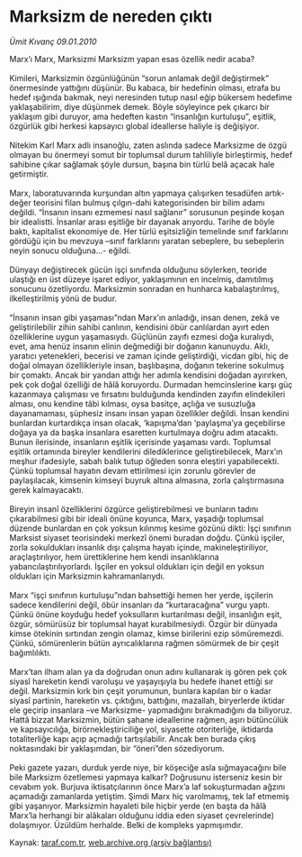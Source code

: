 # Marksizm de nereden çıktı

*Ümit Kıvanç 09.01.2010*

<div class="yazi">Marx’ı Marx, Marksizmi Marksizm yapan esas özellik nedir acaba? <br/><br/>Kimileri, Marksizmin özgünlüğünün “sorun anlamak değil değiştirmek” önermesinde yattığını düşünür. Bu kabaca, bir hedefinin olması, etrafa bu hedef ışığında bakmak, neyi neresinden tutup nasıl eğip bükersem hedefime yaklaşabilirim, diye düşünmek demek. Böyle söyleyince pek çıkarcı bir yaklaşım gibi duruyor, ama hedeften kastın “insanlığın kurtuluşu”, eşitlik, özgürlük gibi herkesi kapsayıcı global ideallerse haliyle iş değişiyor. <br/><br/>Nitekim Karl Marx adlı insanoğlu, zaten aslında sadece Marksizme de özgü olmayan bu önermeyi somut bir toplumsal durum tahliliyle birleştirmiş, hedef sahibine çıkar sağlamak şöyle dursun, başına bin türlü belâ açacak hale getirmiştir. <br/><br/>Marx, laboratuvarında kurşundan altın yapmaya çalışırken tesadüfen artık-değer teorisini filan bulmuş çılgın-dahi kategorisinden bir bilim adamı değildi. “İnsanın insanı ezmemesi nasıl sağlanır” sorusunun peşinde koşan bir idealistti. İnsanlar arası eşitliğe bir dayanak arıyordu. Tarihe de böyle baktı, kapitalist ekonomiye de. Her türlü eşitsizliğin temelinde sınıf farklarını gördüğü için bu mevzuya –sınıf farklarını yaratan sebeplere, bu sebeplerin neyin sonucu olduğuna...- eğildi. <br/><br/>Dünyayı değiştirecek gücün işçi sınıfında olduğunu söylerken, teoride ulaştığı en üst düzeye işaret ediyor, yaklaşımının en incelmiş, damıtılmış sonucunu özetliyordu. Marksizmin sonradan en hunharca kabalaştırılmış, ilkelleştirilmiş yönü de budur. <br/><br/>“İnsanın insan gibi yaşaması”ndan Marx’ın anladığı, insan denen, zekâ ve geliştirilebilir zihin sahibi canlının, kendisini öbür canlılardan ayırt eden özelliklerine uygun yaşamasıydı. Güçlünün zayıfı ezmesi doğa kuralıydı, evet, ama henüz insanın elinin değmediği bir doğanın kanunuydu. Aklı, yaratıcı yetenekleri, becerisi ve zaman içinde geliştirdiği, vicdan gibi, hiç de doğal olmayan özellikleriyle insan, başlıbaşına, doğanın tekerine sokulmuş bir çomaktı. Ancak bir yandan attığı her adımla kendisini doğadan ayırırken, pek çok doğal özelliği de hâlâ koruyordu. Durmadan hemcinslerine karşı güç kazanmaya çalışması ve fırsatını bulduğunda kendinden zayıfın elindekileri alması, onu kendine tâbi kılması, oysa basitçe, açlığa ve susuzluğa dayanamaması, şüphesiz insanı insan yapan özellikler değildi. İnsan kendini bunlardan kurtardıkça insan olacak, ‘kapışma’dan ‘paylaşma’ya geçebilirse doğaya ya da başka insanlara esaretten kurtulmaya doğru adım atacaktı. Bunun ilerisinde, insanların eşitlik içerisinde yaşaması vardı. Toplumsal eşitlik ortamında bireyler kendilerini dilediklerince geliştirebilecek, Marx’ın meşhur ifadesiyle, sabah balık tutup öğleden sonra eleştiri yapabilecekti. Çünkü toplumsal hayatın devam ettirilmesi için zorunlu görevler de paylaşılacak, kimsenin kimseyi buyruk altına almasına, zorla çalıştırmasına gerek kalmayacaktı. <br/><br/>Bireyin insanî özelliklerini özgürce geliştirebilmesi ve bunların tadını çıkarabilmesi gibi bir ideali önüne koyunca, Marx, yaşadığı toplumsal düzende bunlardan en çok yoksun kılınmış kesime gözünü dikti: İşçi sınıfının Marksist siyaset teorisindeki merkezî önemi buradan doğdu. Çünkü işçiler, zorla sokuldukları insanlık dışı çalışma hayatı içinde, makineleştiriliyor, araçlaştırılıyor, hem ürettiklerine hem kendi insanlıklarına yabancılaştırılıyorlardı. İşçiler en yoksul oldukları için değil en yoksun oldukları için Marksizmin kahramanlarıydı. <br/><br/>Marx “işçi sınıfının kurtuluşu”ndan bahsettiği hemen her yerde, işçilerin sadece kendilerini değil, öbür insanları da “kurtaracağına” vurgu yaptı. Çünkü önüne koyduğu hedef yoksulların kurtarılması değil, insanlığın eşit, özgür, sömürüsüz bir toplumsal hayat kurabilmesiydi. Özgür bir dünyada kimse ötekinin sırtından zengin olamaz, kimse birilerini ezip sömüremezdi. Çünkü, sömürenlerin bütün ayrıcalıklarına rağmen sömürmek de bir çeşit bağımlılıktı. <br/><br/>Marx’tan ilham alan ya da doğrudan onun adını kullanarak iş gören pek çok siyasî hareketin kendi varoluşu ve yaşayışıyla bu hedefe ihanet ettiği sır değil. Marksizmin kırk bin çeşit yorumunun, bunlara kapılan bir o kadar siyasî partinin, hareketin vs. çıktığını, battığını, mazallah, biryerlerde iktidar ele geçirip insanlara –ve Marksizme- yapmadığını bırakmadığını da biliyoruz. Hattâ bizzat Marksizmin, bütün şahane ideallerine rağmen, aşırı bütüncülük ve kapsayıcılığa, birörnekleştiriciliğe yol, siyasette otoriterliğe, iktidarda totaliterliğe kapı açıp açmadığı tartışılabilir. Ancak ben burada çıkış noktasındaki bir yaklaşımdan, bir “öneri”den sözediyorum. <br/><br/>Peki gazete yazarı, durduk yerde niye, bir köşeciğe asla sığmayacağını bile bile Marksizm özetlemesi yapmaya kalkar? Doğrusunu isterseniz kesin bir cevabım yok. Burjuva iktisatçılarının önce Marx’a laf sokuşturmadan ağzını açamadığı zamanlarda yetiştim. Şimdi Marx hiç varolmamış, tek laf etmemiş gibi yaşanıyor. Marksizmin hayaleti bile hiçbir yerde (en başta da hâlâ Marx’la herhangi bir alâkaları olduğunu iddia eden siyaset çevrelerinde) dolaşmıyor. Üzüldüm herhalde. Belki de kompleks yapmışımdır.</div>

Kaynak: [taraf.com.tr](http://taraf.com.tr:80/makale/9426.htm), [web.archive.org (arşiv bağlantısı)](http://web.archive.org/web/20100331025255/http://taraf.com.tr:80/makale/9426.htm)

